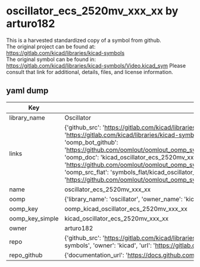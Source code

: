 # oscillator_ecs_2520mv_xxx_xx by arturo182  
This is a harvested standardized copy of a symbol from github.  
The original project can be found at:  
https://gitlab.com/kicad/libraries/kicad-symbols  
The original symbol can be found in:
https://gitlab.com/kicad/libraries/kicad-symbols/Video.kicad_sym
Please consult that link for additional, details, files, and license information.  
## yaml dump  
| Key | Value |  
| --- | --- |  
| library_name | Oscillator |  
| links | {'github_src': 'https://gitlab.com/kicad/libraries/kicad-symbols/Video.kicad_sym', 'github_src_repo': 'https://gitlab.com/kicad/libraries/kicad-symbols', 'oomp_bot': 'kicad_oscillator_ecs_2520mv_xxx_xx/working', 'oomp_bot_github': 'https://github.com/oomlout/oomlout_oomp_symbol_bot/tree/main/kicad_oscillator_ecs_2520mv_xxx_xx/working', 'oomp_doc': 'kicad_oscillator_ecs_2520mv_xxx_xx/working', 'oomp_doc_github': 'https://github.com/oomlout/oomlout_oomp_symbol_doc/tree/main/kicad_oscillator_ecs_2520mv_xxx_xx/working', 'oomp_src_flat': 'symbols_flat/kicad_oscillator_ecs_2520mv_xxx_xx/working', 'oomp_src_flat_github': 'https://github.com/oomlout/oomlout_oomp_symbol_src/tree/main/kicad_oscillator_ecs_2520mv_xxx_xx/working'} |  
| name | oscillator_ecs_2520mv_xxx_xx |  
| oomp | {'library_name': 'oscillator', 'owner_name': 'kicad', 'symbol_name': 'oscillator_ecs_2520mv_xxx_xx'} |  
| oomp_key | oomp_kicad_oscillator_ecs_2520mv_xxx_xx |  
| oomp_key_simple | kicad_oscillator_ecs_2520mv_xxx_xx |  
| owner | arturo182 |  
| repo | {'github_src': 'https://gitlab.com/kicad/libraries/kicad-symbols/Video.kicad_sym', 'name': 'libraries/kicad-symbols', 'owner': 'kicad', 'url': 'https://gitlab.com/kicad/libraries/kicad-symbols'} |  
| repo_github | {'documentation_url': 'https://docs.github.com/rest/repos/repos#get-a-repository', 'message': 'Not Found'} |  

